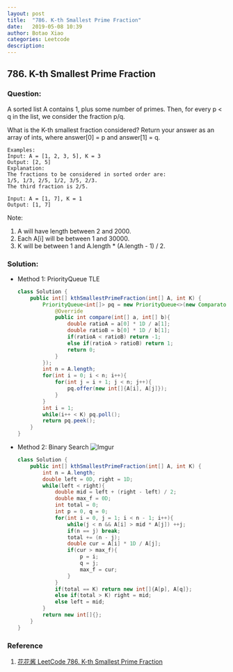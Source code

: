 ```yaml
---
layout: post
title:  "786. K-th Smallest Prime Fraction"
date:   2019-05-08 10:39
author: Botao Xiao
categories: Leetcode
description:
---
```

## 786. K-th Smallest Prime Fraction

### Question:
A sorted list A contains 1, plus some number of primes.  Then, for every p < q in the list, we consider the fraction p/q.

What is the K-th smallest fraction considered?  Return your answer as an array of ints, where answer[0] = p and answer[1] = q.

```
Examples:
Input: A = [1, 2, 3, 5], K = 3
Output: [2, 5]
Explanation:
The fractions to be considered in sorted order are:
1/5, 1/3, 2/5, 1/2, 3/5, 2/3.
The third fraction is 2/5.

Input: A = [1, 7], K = 1
Output: [1, 7]
```

Note:
1. A will have length between 2 and 2000.
2. Each A[i] will be between 1 and 30000.
3. K will be between 1 and A.length * (A.length - 1) / 2.

### Solution:
* Method 1: PriorityQueue TLE
    ```Java
    class Solution {
        public int[] kthSmallestPrimeFraction(int[] A, int K) {
            PriorityQueue<int[]> pq = new PriorityQueue<>(new Comparator<int[]>(){
                @Override
                public int compare(int[] a, int[] b){
                    double ratioA = a[0] * 1D / a[1];
                    double ratioB = b[0] * 1D / b[1];
                    if(ratioA < ratioB) return -1;
                    else if(ratioA > ratioB) return 1;
                    return 0;
                }
            });
            int n = A.length;
            for(int i = 0; i < n; i++){
                for(int j = i + 1; j < n; j++){
                    pq.offer(new int[]{A[i], A[j]});
                }
            }
            int i = 1;
            while(i++ < K) pq.poll();
            return pq.peek();
        }
    }
    ```

* Method 2: Binary Search
    ![Imgur](https://i.imgur.com/3QwrXp1.png)
    ```Java
    class Solution {
        public int[] kthSmallestPrimeFraction(int[] A, int K) {
            int n = A.length;
            double left = 0D, right = 1D;
            while(left < right){
                double mid = left + (right - left) / 2;
                double max_f = 0D;
                int total = 0;
                int p = 0, q = 0;
                for(int i = 0, j = 1; i < n - 1; i++){
                    while(j < n && A[i] > mid * A[j]) ++j;
                    if(n == j) break;
                    total += (n - j);
                    double cur = A[i] * 1D / A[j];
                    if(cur > max_f){
                        p = i;
                        q = j;
                        max_f = cur;
                    }
                }
                if(total == K) return new int[]{A[p], A[q]};
                else if(total > K) right = mid;
                else left = mid;
            }
            return new int[]{};
        }
    }
    ```
  
### Reference
1. [花花酱 LeetCode 786. K-th Smallest Prime Fraction](http://zxi.mytechroad.com/blog/two-pointers/leetcode-786-k-th-smallest-prime-fraction/)